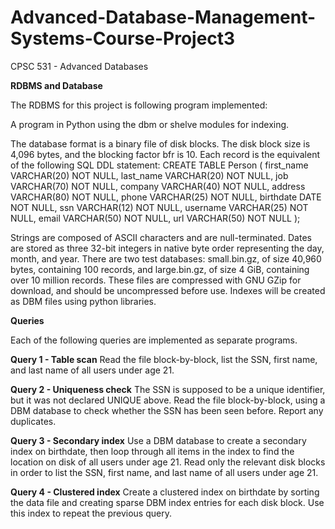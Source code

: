 # Advanced-Database-Management-Systems-Course-Project3

CPSC 531 - Advanced Databases

**RDBMS and Database**

The RDBMS for this project is following program implemented:

A program in Python using the dbm or shelve modules for indexing.

The database format is a binary file of disk blocks. The disk block size is 4,096 bytes, and the blocking factor bfr is 10. Each record is the equivalent of the following SQL DDL statement:
CREATE TABLE Person
(
    first_name VARCHAR(20) NOT NULL,
    last_name VARCHAR(20) NOT NULL,
    job VARCHAR(70) NOT NULL,
    company VARCHAR(40) NOT NULL,
    address VARCHAR(80) NOT NULL,
    phone VARCHAR(25) NOT NULL,
    birthdate DATE NOT NULL,
    ssn VARCHAR(12) NOT NULL,
    username VARCHAR(25) NOT NULL,
    email VARCHAR(50) NOT NULL,
    url VARCHAR(50) NOT NULL
);

Strings are composed of ASCII characters and are null-terminated. Dates are stored as three 32-bit integers in native byte order representing the day, month, and year.
There are two test databases: small.bin.gz, of size 40,960 bytes, containing 100 records, and large.bin.gz, of size 4 GiB, containing over 10 million records. These files are compressed with GNU GZip for download, and should be uncompressed before use.
Indexes will be created as DBM files using python libraries.

**Queries**

Each of the following queries are implemented as separate programs. 

**Query 1 - Table scan**
Read the file block-by-block, list the SSN, first name, and last name of all users under age 21.

**Query 2 - Uniqueness check**
The SSN is supposed to be a unique identifier, but it was not declared UNIQUE above. Read the file block-by-block, using a DBM database to check whether the SSN has been seen before. Report any duplicates.

**Query 3 - Secondary index**
Use a DBM database to create a secondary index on birthdate, then loop through all items in the index to find the location on disk of all users under age 21. Read only the relevant disk blocks in order to list the SSN, first name, and last name of all users under age 21.

**Query 4 - Clustered index**
Create a clustered index on birthdate by sorting the data file and creating sparse DBM index entries for each disk block. Use this index to repeat the previous query.
